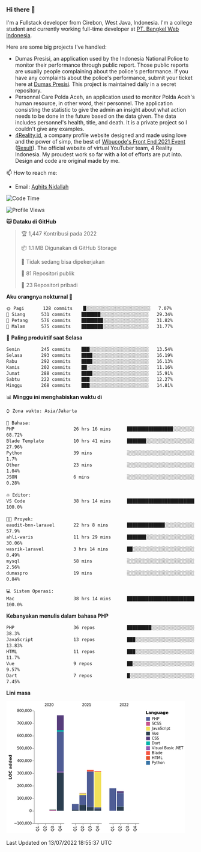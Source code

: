 ### Hi there 👋
I'm a Fullstack developer from Cirebon, West Java, Indonesia. I'm a college student and currently working full-time developer at [PT. Bengkel Web Indonesia](https://github.com/PT-Bengkel-Web-Indonesia).

Here are some big projects I've handled:
- Dumas Presisi, an application used by the Indonesia National Police to monitor their performance through public report. Those public reports are usually people complaining about the police's performance. If you have any complaints about the police's performance, submit your ticket here at [Dumas Presisi](https://dumaspresisi.polri.go.id/dumaspro). This project is maintained daily in a secret repository.
- Personnal Care Polda Aceh, an application used to monitor Polda Aceh's human resource, in other word, their personnel. The application consisting the statistic to give the admin an insight about what action needs to be done in the future based on the data given. The data includes personnel's health, title, and death. It is a private project so I couldn't give any examples.
- [4Reality.id](https://4reality.id), a company profile website designed and made using love and the power of simp, the best of [Wibucode's Front End 2021 Event](https://github.com/wibucode02/submision-event-frontend-2021) ([Result](https://github.com/wibucode02/top-5-pemenang-event-front-end-wibucode-2021)). The official website of virtual YouTuber team, 4 Reality Indonesia. My proudest work so far with a lot of efforts are put into. Design and code are original made by me.

📫 How to reach me:
- Email: [Aghits Nidallah](mailto:yourlovelydev@gmail.com)

<!--START_SECTION:waka-->
![Code Time](http://img.shields.io/badge/Code%20Time-0%20secs-blue)

![Profile Views](http://img.shields.io/badge/Profil%20dilihat-11-blue)

**🐱 Dataku di GitHub** 

> 🏆 1,447 Kontribusi pada 2022
 > 
> 📦 1.1 MB Digunakan di GitHub Storage 
 > 
> 🚫 Tidak sedang bisa dipekerjakan
 > 
> 📜 81 Repositori publik 
 > 
> 🔑 23 Repositori pribadi  
 > 
**Aku orangnya nokturnal 🦉** 

```text
🌞 Pagi       128 commits    █░░░░░░░░░░░░░░░░░░░░░░░░   7.07% 
🌆 Siang      531 commits    ███████░░░░░░░░░░░░░░░░░░   29.34% 
🌃 Petang     576 commits    ████████░░░░░░░░░░░░░░░░░   31.82% 
🌙 Malam      575 commits    ████████░░░░░░░░░░░░░░░░░   31.77%

```
📅 **Paling produktif saat Selasa** 

```text
Senin        245 commits    ███░░░░░░░░░░░░░░░░░░░░░░   13.54% 
Selasa       293 commits    ████░░░░░░░░░░░░░░░░░░░░░   16.19% 
Rabu         292 commits    ████░░░░░░░░░░░░░░░░░░░░░   16.13% 
Kamis        202 commits    ██░░░░░░░░░░░░░░░░░░░░░░░   11.16% 
Jumat        288 commits    ████░░░░░░░░░░░░░░░░░░░░░   15.91% 
Sabtu        222 commits    ███░░░░░░░░░░░░░░░░░░░░░░   12.27% 
Minggu       268 commits    ███░░░░░░░░░░░░░░░░░░░░░░   14.81%

```


📊 **Minggu ini menghabiskan waktu di** 

```text
⌚︎ Zona waktu: Asia/Jakarta

💬 Bahasa: 
PHP                      26 hrs 16 mins      █████████████████░░░░░░░░   68.72% 
Blade Template           10 hrs 41 mins      ███████░░░░░░░░░░░░░░░░░░   27.96% 
Python                   39 mins             ░░░░░░░░░░░░░░░░░░░░░░░░░   1.7% 
Other                    23 mins             ░░░░░░░░░░░░░░░░░░░░░░░░░   1.04% 
JSON                     6 mins              ░░░░░░░░░░░░░░░░░░░░░░░░░   0.28%

🔥 Editor: 
VS Code                  38 hrs 14 mins      █████████████████████████   100.0%

🐱‍💻 Proyek: 
eaudit-bnn-laravel       22 hrs 8 mins       ██████████████░░░░░░░░░░░   57.9% 
ahli-waris               11 hrs 29 mins      ███████░░░░░░░░░░░░░░░░░░   30.06% 
wasrik-laravel           3 hrs 14 mins       ██░░░░░░░░░░░░░░░░░░░░░░░   8.49% 
mysql                    58 mins             ░░░░░░░░░░░░░░░░░░░░░░░░░   2.56% 
dumaspro                 19 mins             ░░░░░░░░░░░░░░░░░░░░░░░░░   0.84%

💻 Sistem Operasi: 
Mac                      38 hrs 14 mins      █████████████████████████   100.0%

```

**Kebanyakan menulis dalam bahasa PHP** 

```text
PHP                      36 repos            █████████░░░░░░░░░░░░░░░░   38.3% 
JavaScript               13 repos            ███░░░░░░░░░░░░░░░░░░░░░░   13.83% 
HTML                     11 repos            ███░░░░░░░░░░░░░░░░░░░░░░   11.7% 
Vue                      9 repos             ██░░░░░░░░░░░░░░░░░░░░░░░   9.57% 
Dart                     7 repos             █░░░░░░░░░░░░░░░░░░░░░░░░   7.45%

```


**Lini masa**

![Chart not found](https://raw.githubusercontent.com/NikarashiHatsu/NikarashiHatsu/master/charts/bar_graph.png) 


 Last Updated on 13/07/2022 18:55:37 UTC
<!--END_SECTION:waka-->
